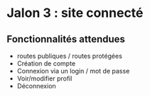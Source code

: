 # Jalon 3 : site connecté

## Fonctionnalités attendues

- routes publiques / routes protégées
- Création de compte
- Connexion via un login / mot de passe
- Voir/modifier profil
- Déconnexion